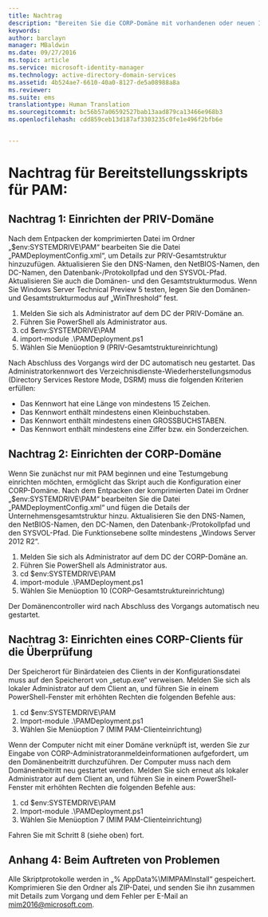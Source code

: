 ```yaml
---
title: Nachtrag
description: "Bereiten Sie die CORP-Domäne mit vorhandenen oder neuen Identitäten vor, die vom Privileged Identity Manager mithilfe von Skripts verwaltet werden sollen."
keywords: 
author: barclayn
manager: MBaldwin
ms.date: 09/27/2016
ms.topic: article
ms.service: microsoft-identity-manager
ms.technology: active-directory-domain-services
ms.assetid: 4b524ae7-6610-40a0-8127-de5a08988a8a
ms.reviewer: 
ms.suite: ems
translationtype: Human Translation
ms.sourcegitcommit: bc56b57a06592527bab13aad879ca13466e968b3
ms.openlocfilehash: cdd859ceb13d187af3303235c0fe1e496f2bfb6e


---
```

# <a name="pam-deployment-scripts-addendum"></a>Nachtrag für Bereitstellungsskripts für PAM:

## <a name="addendum-1-setting-up-the-priv-domain"></a>Nachtrag 1: Einrichten der PRIV-Domäne

Nach dem Entpacken der komprimierten Datei im Ordner „$env:SYSTEMDRIVE\PAM“ bearbeiten Sie die Datei „PAMDeploymentConfig.xml“, um Details zur PRIV-Gesamtstruktur hinzuzufügen. Aktualisieren Sie den DNS-Namen, den NetBIOS-Namen, den DC-Namen, den Datenbank-/Protokollpfad und den SYSVOL-Pfad. Aktualisieren Sie auch die Domänen- und den Gesamtstrukturmodus. Wenn Sie Windows Server Technical Preview 5 testen, legen Sie den Domänen- und Gesamtstrukturmodus auf „WinThreshold“ fest.

1. Melden Sie sich als Administrator auf dem DC der PRIV-Domäne an.
2. Führen Sie PowerShell als Administrator aus.
3. cd $env:SYSTEMDRIVE\PAM
4. import-module .\PAMDeployment.ps1
5. Wählen Sie Menüoption 9 (PRIV-Gesamtstruktureinrichtung)


Nach Abschluss des Vorgangs wird der DC automatisch neu gestartet. Das Administratorkennwort des Verzeichnisdienste-Wiederherstellungsmodus (Directory Services Restore Mode, DSRM) muss die folgenden Kriterien erfüllen:

  * Das Kennwort hat eine Länge von mindestens 15 Zeichen.
  * Das Kennwort enthält mindestens einen Kleinbuchstaben.
  * Das Kennwort enthält mindestens einen GROSSBUCHSTABEN.
  * Das Kennwort enthält mindestens eine Ziffer bzw. ein Sonderzeichen.

## <a name="addendum-2-setting-up-the-corp-domain"></a>Nachtrag 2: Einrichten der CORP-Domäne

Wenn Sie zunächst nur mit PAM beginnen und eine Testumgebung einrichten möchten, ermöglicht das Skript auch die Konfiguration einer CORP-Domäne. Nach dem Entpacken der komprimierten Datei im Ordner „$env:SYSTEMDRIVE\PAM“ bearbeiten Sie die Datei „PAMDeploymentConfig.xml“ und fügen die Details der Unternehmensgesamtstruktur hinzu. Aktualisieren Sie den DNS-Namen, den NetBIOS-Namen, den DC-Namen, den Datenbank-/Protokollpfad und den SYSVOL-Pfad. Die Funktionsebene sollte mindestens „Windows Server 2012 R2“.

1. Melden Sie sich als Administrator auf dem DC der CORP-Domäne an.
2. Führen Sie PowerShell als Administrator aus.
3. cd $env:SYSTEMDRIVE\PAM
4. import-module .\PAMDeployment.ps1
5. Wählen Sie Menüoption 10 (CORP-Gesamtstruktureinrichtung)

Der Domänencontroller wird nach Abschluss des Vorgangs automatisch neu gestartet.

## <a name="addendum-3-setting-up-a-corp-client-to-do-the-validation"></a>Nachtrag 3: Einrichten eines CORP-Clients für die Überprüfung

Der Speicherort für Binärdateien des Clients in der Konfigurationsdatei muss auf den Speicherort von „setup.exe“ verweisen.
Melden Sie sich als lokaler Administrator auf dem Client an, und führen Sie in einem PowerShell-Fenster mit erhöhten Rechten die folgenden Befehle aus:

1. cd $env:SYSTEMDRIVE\PAM
2. Import-module .\PAMDeployment.ps1
3. Wählen Sie Menüoption 7 (MIM PAM-Clienteinrichtung)


Wenn der Computer nicht mit einer Domäne verknüpft ist, werden Sie zur Eingabe von CORP-Administratoranmeldeinformationen aufgefordert, um den Domänenbeitritt durchzuführen. Der Computer muss nach dem Domänenbeitritt neu gestartet werden. Melden Sie sich erneut als lokaler Administrator auf dem Client an, und führen Sie in einem PowerShell-Fenster mit erhöhten Rechten die folgenden Befehle aus:

1. cd $env:SYSTEMDRIVE\PAM
2. Import-module .\PAMDeployment.ps1
3. Wählen Sie Menüoption 7 (MIM PAM-Clienteinrichtung)

Fahren Sie mit Schritt 8 (siehe oben) fort.

## <a name="addendum-4-if-something-goes-wrong"></a>Anhang 4: Beim Auftreten von Problemen

Alle Skriptprotokolle werden in „% AppData%\MIMPAMInstall“ gespeichert. Komprimieren Sie den Ordner als ZIP-Datei, und senden Sie ihn zusammen mit Details zum Vorgang und dem Fehler per E-Mail an [mim2016@microsoft.com](mailto:mim2016@microsoft.com).



<!--HONumber=Oct16_HO1-->


